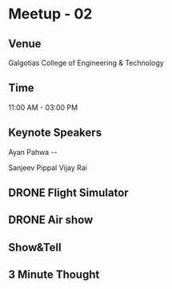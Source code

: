  # Meetup - 02
 ## Venue
 Galgotias College of Engineering & Technology
 ## Time
 11:00 AM - 03:00 PM
 ## Keynote Speakers
 Ayan Pahwa --
 
 Sanjeev Pippal
 Vijay Rai
 ## DRONE Flight Simulator
 ## DRONE Air show
 ## Show&Tell
 ## 3 Minute Thought

